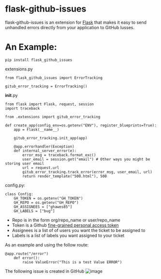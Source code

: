 # flask-github-issues

flask-github-issues is an extension for <a href='https://flask.palletsprojects.com/'>Flask</a> that makes it easy to send unhandled errors directly from your application to GitHub Iusses.

# An Example: 

`pip install flask_github_issues`

extensions.py
```
from flask_github_issues import ErrorTracking

gitub_error_tracking = ErrorTracking()
```

__init__.py
```
from flask import Flask, request, session
import traceback

from .extensions import gitub_error_tracking

def create_app(config_env=os.getenv("ENV"), register_blueprints=True):
    app = Flask(__name__)

    gitub_error_tracking.init_app(app)

    @app.errorhandler(Exception)
    def internal_server_error(e):
        error_msg = traceback.format_exc()
        user_email = session.get("email") # Other ways you might be storing user email
        url = request.url
        gitub_error_tracking.track_error(error_msg, user_email, url)
        return render_template("500.html"), 500
```

config.py:

```
class Config:
    GH_TOKEN = os.getenv("GH_TOKEN")
    GH_REPO = os.getenv("GH_REPO")
    GH_ASSIGNEES = ["ghawes85"]
    GH_LABELS = ["bug"]
```

- Repo is in the form org/repo_name or user/repo_name
- Token is a Github <a href='https://docs.github.com/en/authentication/keeping-your-account-and-data-secure/managing-your-personal-access-tokens'>fine-grained personal access token</a>
- Assignees is a list of of users you want the ticket to be assigned to
- Labels is a list of labels you want assigned to your ticket

As an example and using the follow route: 
```
@app.route("/error")
    def error():
        raise ValueError("This is a test Value ERROR")
```

The following issue is created in GitHub
![image](https://github.com/user-attachments/assets/8a731241-b1b8-45bc-a9e6-362de0417a6d)
